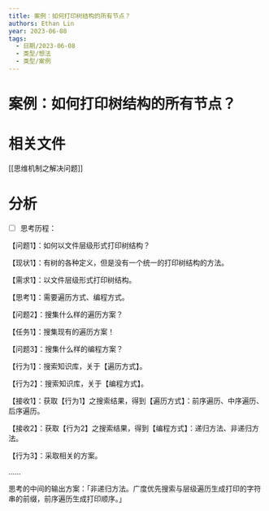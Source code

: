 ```yaml
---
title: 案例：如何打印树结构的所有节点？
authors: Ethan Lin
year: 2023-06-08 
tags:
  - 日期/2023-06-08 
  - 类型/想法 
  - 类型/案例 
---
```



# 案例：如何打印树结构的所有节点？






# 相关文件

[[思维机制之解决问题]]


# 分析

- [ ] 思考历程：

【问题1】：如何以文件层级形式打印树结构？  
  
【现状1】：有树的各种定义，但是没有一个统一的打印树结构的方法。  
  
【需求1】：以文件层级形式打印树结构。  
  
【思考1】：需要遍历方式、编程方式。  
  
【问题2】：搜集什么样的遍历方案？  
  
【任务1】：搜集现有的遍历方案！  
  
【问题3】：搜集什么样的编程方案？  
  
【行为1】：搜索知识库，关于【遍历方式】。  
  
【行为2】：搜索知识库，关于【编程方式】。  
  
【接收1】：获取【行为1】之搜索结果，得到【遍历方式】：前序遍历、中序遍历、后序遍历。

【接收2】：获取【行为2】之搜索结果，得到【编程方式】：递归方法、非递归方法。

【行为3】：采取相关的方案。

……

思考的中间的输出方案：「非递归方法。广度优先搜索与层级遍历生成打印的字符串的前缀，前序遍历生成打印顺序。」


